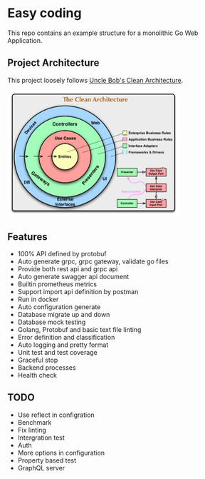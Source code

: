 # Easy coding

This repo contains an example structure for a monolithic Go Web Application.

## Project Architecture

This project loosely follows [Uncle Bob's Clean Architecture](https://blog.cleancoder.com/uncle-bob/2012/08/13/the-clean-architecture.html).

<img src="docs/pics/project_architecture.jpg" style="zoom:50%;" />

## Features

- 100% API defined by protobuf
- Auto generate grpc, grpc gateway, validate go files
- Provide both rest api and grpc api
- Auto generate swagger api document
- Builtin prometheus metrics
- Support import api definition by postman
- Run in docker
- Auto configuration generate
- Database migrate up and down
- Database mock testing
- Golang, Protobuf and basic text file linting
- Error definition and classification
- Auto logging and pretty format
- Unit test and test coverage
- Graceful stop
- Backend processes
- Health check

## TODO

- Use reflect in configration
- Benchmark
- Fix linting
- Intergration test
- Auth
- More options in configuration
- Property based test
- GraphQL server
